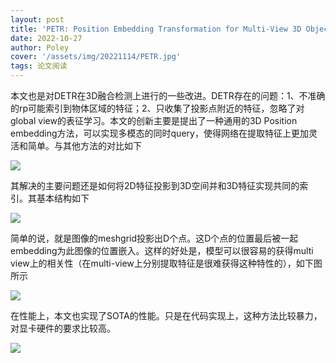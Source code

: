 ```yaml
---
layout: post
title: 'PETR: Position Embedding Transformation for Multi-View 3D Object Detection'
date: 2022-10-27
author: Poley
cover: '/assets/img/20221114/PETR.jpg'
tags: 论文阅读
---
```



本文也是对DETR在3D融合检测上进行的一些改进。DETR存在的问题：1、不准确的rp可能索引到物体区域的特征；2、只收集了投影点附近的特征，忽略了对global view的表征学习。本文的创新主要是提出了一种通用的3D Position embedding方法，可以实现多模态的同时query，使得网络在提取特征上更加灵活和简单。与其他方法的对比如下

![](/assets/img/20221114/PETRF1.jpg)

其解决的主要问题还是如何将2D特征投影到3D空间并和3D特征实现共同的索引。其基本结构如下

![](/assets/img/20221114/PETRF2.jpg)

简单的说，就是图像的meshgrid投影出D个点。这D个点的位置最后被一起embedding为此图像的位置嵌入。这样的好处是，模型可以很容易的获得multi view上的相关性（在multi-view上分别提取特征是很难获得这种特性的），如下图所示

![](/assets/img/20221114/PETRF4.jpg)

在性能上，本文也实现了SOTA的性能。只是在代码实现上，这种方法比较暴力，对显卡硬件的要求比较高。

![](/assets/img/20221114/PETRT1.jpg)